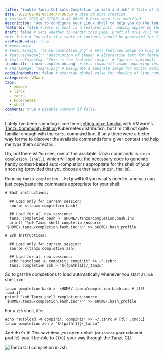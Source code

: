 ```yaml
---
title: "Enable Tanzu CLI Auto-Completion in bash and zsh" # Title of the blog post.
date: 2022-02-01T08:34:47-06:00 # Date of post creation.
# lastmod: 2022-02-01T08:34:47-06:00 # Date when last modified
description: "How to configure your Linux shell to help you do the Tanzu" # Description used for search engine.
featured: false # Sets if post is a featured post, making appear on the home page side bar.
draft: false # Sets whether to render this page. Draft of true will not be rendered.
toc: false # Controls if a table of contents should be generated for first-level links automatically.
usePageBundles: true
# menu: main
# featureImage: "tanzu-completion.png" # Sets featured image on blog post.
# featureImageAlt: 'Description of image' # Alternative text for featured image.
# featureImageCap: 'This is the featured image.' # Caption (optional).
thumbnail: "tanzu-completion.png" # Sets thumbnail image appearing inside card on homepage.
# shareImage: "share.png" # Designate a separate image for social media sharing.
codeLineNumbers: false # Override global value for showing of line numbers within code block.
categories: VMware
tags:
  - vmware
  - linux
  - tanzu
  - kubernetes
  - shell
comments: true # Disable comment if false.
---
```


Lately I've been spending some time [getting more familiar](/tanzu-community-edition-k8s-homelab/) with VMware's [Tanzu Community Edition](https://tanzucommunityedition.io/) Kubernetes distribution, but I'm still not quite familiar enough with the `tanzu` command line. If only there were a better way for me to discover the available commands for a given context and help me type them correctly...

Oh, but there is! You see, one of the available Tanzu commands is `tanzu completion [shell]`, which will spit out the necessary code to generate handy context-based auto-completions appropriate for the shell of your choosing (provided that you choose either `bash` or `zsh`, that is).

Running `tanzu completion --help` will tell you what's needed, and you can just copy/paste the commands appropriate for your shell:

```shell
# Bash instructions:

  ## Load only for current session:
  source <(tanzu completion bash)

  ## Load for all new sessions:
  tanzu completion bash >  $HOME/.tanzu/completion.bash.inc
  printf "\n# Tanzu shell completion\nsource '$HOME/.tanzu/completion.bash.inc'\n" >> $HOME/.bash_profile

# Zsh instructions:

  ## Load only for current session:
  source <(tanzu completion zsh)

  ## Load for all new sessions:
  echo "autoload -U compinit; compinit" >> ~/.zshrc
  tanzu completion zsh > "${fpath[1]}/_tanzu"
```

So to get the completions to load automatically whenever you start a `bash` shell, run:
```shell
tanzu completion bash >  $HOME/.tanzu/completion.bash.inc # [tl! .cmd:1]
printf "\n# Tanzu shell completion\nsource '$HOME/.tanzu/completion.bash.inc'\n" >> $HOME/.bash_profile
```

For a `zsh` shell, it's:
```shell
echo "autoload -U compinit; compinit" >> ~/.zshrc # [tl! .cmd:1]
tanzu completion zsh > "${fpath[1]}/_tanzu"
```

And that's it! The next time you open a shell (or `source` your relevant profile), you'll be able to `[TAB]` your way through the Tanzu CLI!

![Tanzu CLI completion in zsh](tanzu-completion.gif)
